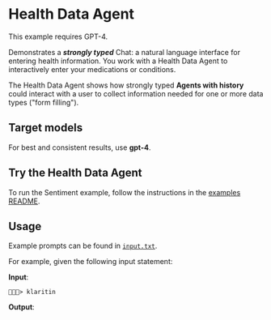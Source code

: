 # Health Data Agent

This example requires GPT-4.

Demonstrates a ***strongly typed*** Chat: a natural language interface for entering health information. You work with a Health Data Agent to interactively enter your medications or conditions.

The Health Data Agent shows how strongly typed **Agents with history** could interact with a user to collect information needed for one or more data types ("form filling").

## Target models

For best and consistent results, use **gpt-4**.

## Try the Health Data Agent

To run the Sentiment example, follow the instructions in the [examples README](../README.md#step-1-configure-your-development-environment).

## Usage

Example prompts can be found in [`input.txt`](input.txt).

For example, given the following input statement:

**Input**:

```console
💉💊🤧> klaritin

```

**Output**:
